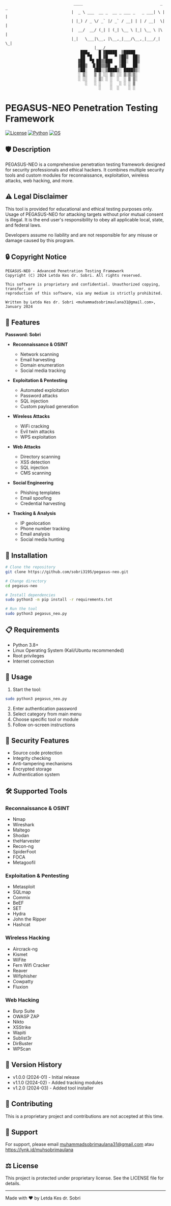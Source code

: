                                   ____                                  _   _ 
                                 |  _ \ ___  __ _  __ _ ___ _   _ ___| \ | |
                                 | |_) / _ \/ _` |/ _` / __| | | / __|  \| |
                                 |  __/  __/ (_| | (_| \__ \ |_| \__ \ |\  |
                                 |_|   \___|\__, |\__,_|___/\__,_|___/_| \_|
                                           |___/                             
                                     ███▄    █ ▓█████  ▒█████  
                                     ██ ▀█   █ ▓█   ▀ ▒██▒  ██▒
                                    ▓██  ▀█ ██▒▒███   ▒██░  ██▒
                                    ▓██▒  ▐▌██▒▒▓█  ▄ ▒██   ██░
                                    ▒██░   ▓██░░▒████▒░ ████▓▒░
                                    ░ ▒░   ▒ ▒ ░░ ▒░ ░░ ▒░▒░▒░ 
                                    ░ ░░   ░ ▒░ ░ ░  ░  ░ ▒ ▒░ 
                                       ░   ░ ░    ░   ░ ░ ░ ▒  
                                             ░    ░  ░    ░ ░  

# PEGASUS-NEO Penetration Testing Framework

[![License](https://img.shields.io/badge/License-Proprietary-red.svg)](LICENSE)
[![Python](https://img.shields.io/badge/Python-3.8%2B-blue.svg)](https://www.python.org/downloads/)
[![OS](https://img.shields.io/badge/OS-Linux-orange.svg)](https://www.linux.org/)

## 🛡️ Description

PEGASUS-NEO is a comprehensive penetration testing framework designed for security professionals and ethical hackers. It combines multiple security tools and custom modules for reconnaissance, exploitation, wireless attacks, web hacking, and more.

## ⚠️ Legal Disclaimer

This tool is provided for educational and ethical testing purposes only. Usage of PEGASUS-NEO for attacking targets without prior mutual consent is illegal. It is the end user's responsibility to obey all applicable local, state, and federal laws.

Developers assume no liability and are not responsible for any misuse or damage caused by this program.

## 🔒 Copyright Notice

```
PEGASUS-NEO - Advanced Penetration Testing Framework
Copyright (C) 2024 Letda Kes dr. Sobri. All rights reserved.

This software is proprietary and confidential. Unauthorized copying, transfer, or
reproduction of this software, via any medium is strictly prohibited.

Written by Letda Kes dr. Sobri <muhammadsobrimaulana31@gmail.com>, January 2024
```

## 🌟 Features

**Password: Sobri**

- **Reconnaissance & OSINT**
  - Network scanning
  - Email harvesting
  - Domain enumeration
  - Social media tracking
  
- **Exploitation & Pentesting**
  - Automated exploitation
  - Password attacks
  - SQL injection
  - Custom payload generation
  
- **Wireless Attacks**
  - WiFi cracking
  - Evil twin attacks
  - WPS exploitation
  
- **Web Attacks**
  - Directory scanning
  - XSS detection
  - SQL injection
  - CMS scanning
  
- **Social Engineering**
  - Phishing templates
  - Email spoofing
  - Credential harvesting
  
- **Tracking & Analysis**
  - IP geolocation
  - Phone number tracking
  - Email analysis
  - Social media hunting

## 🔧 Installation

```bash
# Clone the repository
git clone https://github.com/sobri3195/pegasus-neo.git

# Change directory
cd pegasus-neo

# Install dependencies
sudo python3 -m pip install -r requirements.txt

# Run the tool
sudo python3 pegasus_neo.py
```

## 📋 Requirements

- Python 3.8+
- Linux Operating System (Kali/Ubuntu recommended)
- Root privileges
- Internet connection

## 🚀 Usage

1. Start the tool:
```bash
sudo python3 pegasus_neo.py
```

2. Enter authentication password
3. Select category from main menu
4. Choose specific tool or module
5. Follow on-screen instructions

## 🔐 Security Features

- Source code protection
- Integrity checking
- Anti-tampering mechanisms
- Encrypted storage
- Authentication system

## 🛠️ Supported Tools

### Reconnaissance & OSINT
- Nmap
- Wireshark
- Maltego
- Shodan
- theHarvester
- Recon-ng
- SpiderFoot
- FOCA
- Metagoofil

### Exploitation & Pentesting
- Metasploit
- SQLmap
- Commix
- BeEF
- SET
- Hydra
- John the Ripper
- Hashcat

### Wireless Hacking
- Aircrack-ng
- Kismet
- WiFite
- Fern Wifi Cracker
- Reaver
- Wifiphisher
- Cowpatty
- Fluxion

### Web Hacking
- Burp Suite
- OWASP ZAP
- Nikto
- XSStrike
- Wapiti
- Sublist3r
- DirBuster
- WPScan

## 📝 Version History

- v1.0.0 (2024-01) - Initial release
- v1.1.0 (2024-02) - Added tracking modules
- v1.2.0 (2024-03) - Added tool installer

## 👥 Contributing

This is a proprietary project and contributions are not accepted at this time.

## 🤝 Support

For support, please email muhammadsobrimaulana31@gmail.com atau https://lynk.id/muhsobrimaulana

## ⚖️ License

This project is protected under proprietary license. See the LICENSE file for details.

---
Made with ❤️ by Letda Kes dr. Sobri 
